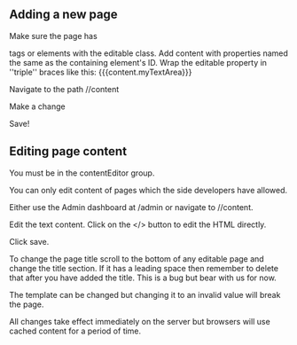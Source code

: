 ## Adding a new page ##
Make sure the page has <article> tags or elements with the editable class.  Add content with properties named the same as the containing element's ID.  Wrap the editable property in ''triple'' braces like this: {{{content.myTextArea}}}

Navigate to the path /<pagePath>/content

Make a change

Save!

## Editing page content ##
You must be in the contentEditor group.

You can only edit content of pages which the side developers have allowed.

Either use the Admin dashboard at /admin or navigate to /<pagePath>/content.

Edit the text content.  Click on the </> button to edit the HTML directly.

Click save.

To change the page title scroll to the bottom of any editable page and change the title section.  If it has a leading space then remember to delete that after you have added the title.  This is a bug but bear with us for now.

The template can be changed but changing it to an invalid value will break the page.

All changes take effect immediately on the server but browsers will use cached content for a period of time.